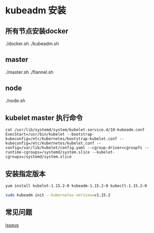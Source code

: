 # kubeadm 安装

## 所有节点安装docker
./docker.sh
./kubeadm.sh

## master
./master.sh
./flannel.sh

## node
./node.sh

## kubelet master 执行命令
 ```
 cat /usr/lib/systemd/system/kubelet.service.d/10-kubeadm.conf
 ExecStart=/usr/bin/kubelet --bootstrap-kubeconfig=/etc/kubernetes/bootstrap-kubelet.conf --kubeconfig=/etc/kubernetes/kubelet.conf --config=/var/lib/kubelet/config.yaml --cgroup-driver=cgroupfs --runtime-cgroups=/systemd/system.slice --kubelet-cgroups=/systemd/system.slice
 ```
## 安装指定版本
```sh
yum install kubelet-1.15.2-0 kubeadm-1.15.2-0 kubectl-1.15.2-0

sudo kubeadm init --kubernetes-version=v1.15.2
```
## 常见问题
[isseus](https://github.com/ucloud-lee/kubeadm/blob/master/issues.md)
